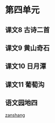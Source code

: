 # 第四单元

## 课文8 古诗二首

<Ebook grade="xxyw2a" :pages="43" :paged="45" ></Ebook> 


## 课文9 黄山奇石

<Ebook grade="xxyw2a" :pages="46" :paged="48" ></Ebook> 


## 课文10 日月潭

<Ebook grade="xxyw2a" :pages="49" :paged="50" ></Ebook> 


## 课文11 葡萄沟

<Ebook grade="xxyw2a" :pages="51" :paged="53" ></Ebook> 


## 语文园地四

<Ebook grade="xxyw2a" :pages="54" :paged="57" ></Ebook>


[zanshang](../res/zanshang.md ':include')